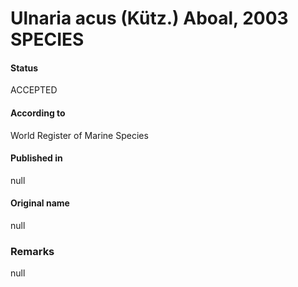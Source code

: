 Ulnaria acus (Kütz.) Aboal, 2003 SPECIES
=======

#### Status
ACCEPTED

#### According to
World Register of Marine Species

#### Published in
null

#### Original name
null

### Remarks
null
